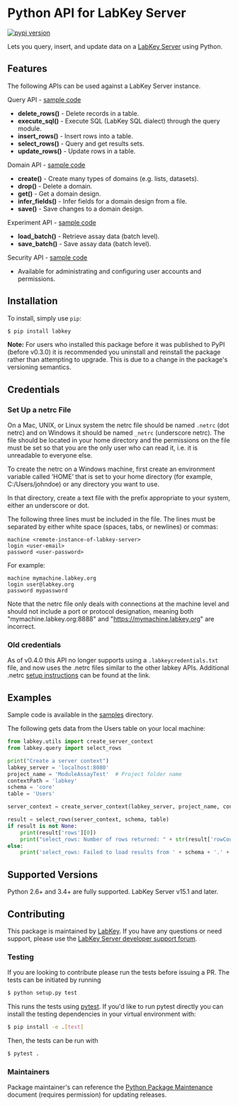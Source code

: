 # Python API for LabKey Server
<p>
 <a href="https://pypi.python.org/pypi/labkey"><img src="https://img.shields.io/pypi/v/labkey.svg" alt="pypi version"></a>
</p>

Lets you query, insert, and update data on a [LabKey Server](https://www.labkey.com/) using Python.

## Features

The following APIs can be used against a LabKey Server instance.

Query API - [sample code](samples/query_examples.py)

- **delete_rows()** - Delete records in a table.
- **execute_sql()** - Execute SQL (LabKey SQL dialect) through the query module.
- **insert_rows()** - Insert rows into a table.
- **select_rows()** - Query and get results sets.
- **update_rows()** - Update rows in a table.

Domain API - [sample code](samples/domain_example.py)

- **create()** - Create many types of domains (e.g. lists, datasets).
- **drop()** - Delete a domain.
- **get()** - Get a domain design.
- **infer_fields()** - Infer fields for a domain design from a file.
- **save()** - Save changes to a domain design.

Experiment API - [sample code](samples/experiment_example.py)

- **load_batch()** - Retrieve assay data (batch level).
- **save_batch()** - Save assay data (batch level).

Security API - [sample code](samples/security_example.py) 

- Available for administrating and configuring user accounts and permissions.

## Installation
To install, simply use `pip`:

```bash
$ pip install labkey
```

**Note:** For users who installed this package before it was published to PyPI (before v0.3.0) it is recommended you uninstall and reinstall the package rather than attempting to upgrade. This is due to a change in the package's versioning semantics.

## Credentials

### Set Up a netrc File

On a Mac, UNIX, or Linux system the netrc file should be named ``.netrc`` (dot netrc) and on Windows it should be named ``_netrc`` (underscore netrc). The file should be located in your home directory and the permissions on the file must be set so that you are the only user who can read it, i.e. it is unreadable to everyone else.

To create the netrc on a Windows machine, first create an environment variable called ’HOME’ that is set to your home directory (for example, C:/Users/johndoe) or any directory you want to use.

In that directory, create a text file with the prefix appropriate to your system, either an underscore or dot.

The following three lines must be included in the file. The lines must be separated by either white space (spaces, tabs, or newlines) or commas:
```
machine <remote-instance-of-labkey-server>
login <user-email>
password <user-password>
```

For example:
```
machine mymachine.labkey.org
login user@labkey.org
password mypassword
```
Note that the netrc file only deals with connections at the machine level and should not include a port or protocol designation, meaning both "mymachine.labkey.org:8888" and "https://mymachine.labkey.org" are incorrect. 

### Old credentials
As of v0.4.0 this API no longer supports using a ``.labkeycredentials.txt`` file, and now uses the .netrc files similar to the other labkey APIs. Additional .netrc [setup instructions](https://www.labkey.org/Documentation/wiki-page.view?name=netrc) can be found at the link.

## Examples

Sample code is available in the [samples](https://github.com/LabKey/labkey-api-python/tree/master/samples) directory.

The following gets data from the Users table on your local machine:

```python
from labkey.utils import create_server_context
from labkey.query import select_rows

print("Create a server context")
labkey_server = 'localhost:8080'
project_name = 'ModuleAssayTest'  # Project folder name
contextPath = 'labkey'
schema = 'core'
table = 'Users'

server_context = create_server_context(labkey_server, project_name, contextPath, use_ssl=False)

result = select_rows(server_context, schema, table)
if result is not None:
    print(result['rows'][0])
    print("select_rows: Number of rows returned: " + str(result['rowCount']))
else:
    print('select_rows: Failed to load results from ' + schema + '.' + table)
```

## Supported Versions
Python 2.6+ and 3.4+ are fully supported.
LabKey Server v15.1 and later.

## Contributing
This package is maintained by [LabKey](http://www.labkey.com/). If you have any questions or need support, please use the [LabKey Server developer support forum](https://www.labkey.org/home/developer/forum/project-start.view).

### Testing
If you are looking to contribute please run the tests before issuing a PR. The tests can be initiated by running

```bash
$ python setup.py test
```

This runs the tests using [pytest](https://docs.pytest.org/en/latest/contents.html). If you'd like to run pytest directly you can install the testing dependencies in your virtual environment with:

```bash
$ pip install -e .[test]
```

Then, the tests can be run with
```bash
$ pytest .
```

### Maintainers
Package maintainer's can reference the [Python Package Maintenance](https://docs.google.com/document/d/13nVxwyctH4YZ6gDhcrOu9Iz6qGFPAxicE1VHiVYpw9A/) document (requires permission) for updating releases.
